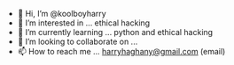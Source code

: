 - 👋 Hi, I’m @koolboyharry
- 👀 I’m interested in ... ethical hacking
- 🌱 I’m currently learning ... python and ethical hacking
- 💞️ I’m looking to collaborate on ...
- 📫 How to reach me ... harryhaghany@gmail.com (email)

<!---
koolboyharry/koolboyharry is a ✨ special ✨ repository because its `README.md` (this file) appears on your GitHub profile.
You can click the Preview link to take a look at your changes.
--->

